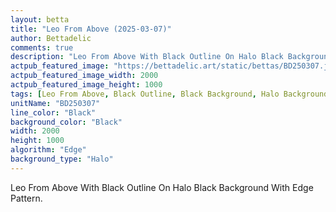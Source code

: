 ```yaml
---
layout: betta
title: "Leo From Above (2025-03-07)"
author: Bettadelic
comments: true
description: "Leo From Above With Black Outline On Halo Black Background With Edge Pattern."
actpub_featured_image: "https://bettadelic.art/static/bettas/BD250307.jpg"
actpub_featured_image_width: 2000
actpub_featured_image_height: 1000
tags: [Leo From Above, Black Outline, Black Background, Halo Background Pattern, Edge Pattern, March 2025]
unitName: "BD250307"
line_color: "Black"
background_color: "Black"
width: 2000
height: 1000
algorithm: "Edge"
background_type: "Halo"
---
```


Leo From Above With Black Outline On Halo Black Background With Edge Pattern.

